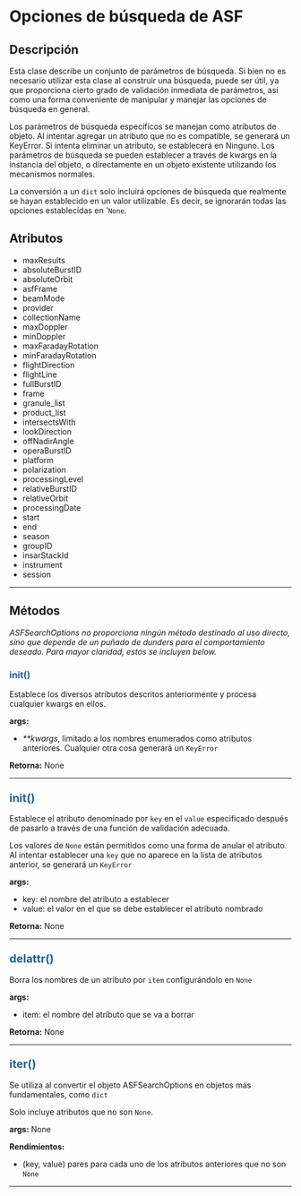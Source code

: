# Opciones de búsqueda de ASF

## Descripción

Esta clase describe un conjunto de parámetros de búsqueda. Si bien no es necesario utilizar esta clase al construir una búsqueda, puede ser útil, ya que proporciona cierto grado de validación inmediata de parámetros, así como una forma conveniente de manipular y manejar las opciones de búsqueda en general.

Los parámetros de búsqueda específicos se manejan como atributos de objeto. Al intentar agregar un atributo que no es compatible, se generará un KeyError. Si intenta eliminar un atributo, se establecerá en Ninguno. Los parámetros de búsqueda se pueden establecer a través de kwargs en la instancia del objeto, o directamente en un objeto existente utilizando los mecanismos normales.

La conversión a un `dict` solo incluirá opciones de búsqueda que realmente se hayan establecido en un valor utilizable. Es decir, se ignorarán todas las opciones establecidas en '`None`.



## Atributos
- maxResults
- absoluteBurstID
- absoluteOrbit
- asfFrame
- beamMode
- provider
- collectionName
- maxDoppler
- minDoppler
- maxFaradayRotation
- minFaradayRotation
- flightDirection
- flightLine
- fullBurstID
- frame
- granule_list
- product_list
- intersectsWith
- lookDirection
- offNadirAngle
- operaBurstID
- platform
- polarization
- processingLevel
- relativeBurstID
- relativeOrbit
- processingDate
- start
- end
- season
- groupID
- insarStackId
- instrument
- session

***

## Métodos

_ASFSearchOptions no proporciona ningún método destinado al uso directo, sino que depende de un puñado de dunders para el comportamiento deseado. Para mayor claridad, estos se incluyen below._

### <span style="color: #236192; tamaño de fuente: 20px;" >__init__()</span>

Establece los diversos atributos descritos anteriormente y procesa cualquier kwargs en ellos.

**args:**

- _**kwargs_, limitado a los nombres enumerados como atributos anteriores. Cualquier otra cosa generará un `KeyError`

**Retorna:**
None

***

### <span style="color: #236192; font-size: 20px;">__init__()</span>

Establece el atributo denominado por `key` en el `value` especificado después de pasarlo a través de una función de validación adecuada.

Los valores de `None` están permitidos como una forma de anular el atributo. Al intentar establecer una `key` que no aparece en la lista de atributos anterior, se generará un `KeyError`

**args:**

- key: el nombre del atributo a establecer
- value: el valor en el que se debe establecer el atributo nombrado

**Retorna:**
None

***

### <span style="color: #236192; font-size: 20px;">__delattr__()</span>

Borra los nombres de un atributo por `item` configurándolo en `None`

**args:**

- item: el nombre del atributo que se va a borrar

**Retorna:**
None

***

### <span style="color: #236192; font-size: 20px;">__iter__()</span>

Se utiliza al convertir el objeto ASFSearchOptions en objetos más fundamentales, como `dict`

Solo incluye atributos que no son `None`.

**args:**
None

**Rendimientos:**

- (key, value) pares para cada uno de los atributos anteriores que no son `None`

***

